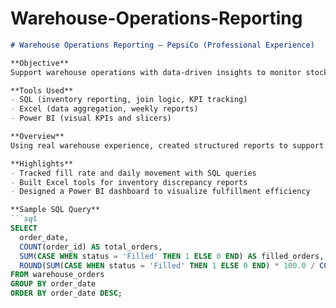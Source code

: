 # Warehouse-Operations-Reporting

```markdown
# Warehouse Operations Reporting – PepsiCo (Professional Experience)

**Objective**  
Support warehouse operations with data-driven insights to monitor stock flow, order accuracy, and employee performance.

**Tools Used**  
- SQL (inventory reporting, join logic, KPI tracking)  
- Excel (data aggregation, weekly reports)  
- Power BI (visual KPIs and slicers)

**Overview**  
Using real warehouse experience, created structured reports to support management with operational metrics such as fill rate, product movement, and performance trends.

**Highlights**  
- Tracked fill rate and daily movement with SQL queries  
- Built Excel tools for inventory discrepancy reports  
- Designed a Power BI dashboard to visualize fulfillment efficiency

**Sample SQL Query**
```sql
SELECT 
  order_date, 
  COUNT(order_id) AS total_orders,
  SUM(CASE WHEN status = 'Filled' THEN 1 ELSE 0 END) AS filled_orders,
  ROUND(SUM(CASE WHEN status = 'Filled' THEN 1 ELSE 0 END) * 100.0 / COUNT(*), 2) AS fill_rate
FROM warehouse_orders
GROUP BY order_date
ORDER BY order_date DESC;
